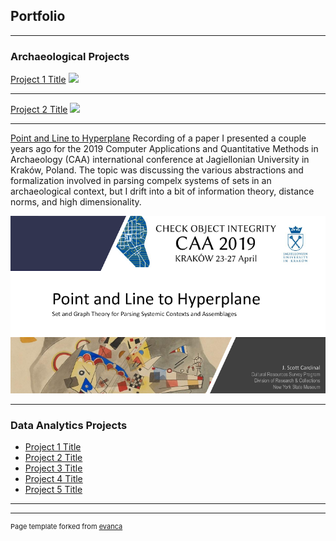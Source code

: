 ## Portfolio

---

### Archaeological Projects 

[Project 1 Title](/sample_page)
<img src="images/dummy_thumbnail.jpg?raw=true"/>

---
[Project 2 Title](/pdf/sample_presentation.pdf)
<img src="images/dummy_thumbnail.jpg?raw=true"/>

---
[Point and Line to Hyperplane](https://youtu.be/sMj125KFeiM)
Recording of a paper I presented a couple years ago for the 2019 
Computer Applications and Quantitative Methods in Archaeology (CAA) 
international conference at Jagiellonian University in Kraków, Poland. 
The topic was discussing the various abstractions and formalization 
involved in parsing compelx systems of sets in an archaeological context, 
but I drift into a bit of information theory, distance norms, 
and high dimensionality.

<img src="images/CAA2019_thumb.png?raw=true"/>

---

### Data Analytics Projects

- [Project 1 Title](http://example.com/)
- [Project 2 Title](http://example.com/)
- [Project 3 Title](http://example.com/)
- [Project 4 Title](http://example.com/)
- [Project 5 Title](http://example.com/)

---




---
<p style="font-size:11px">Page template forked from <a href="https://github.com/evanca/quick-portfolio">evanca</a></p>
<!-- Remove above link if you don't want to attibute -->
